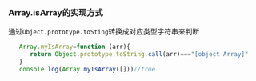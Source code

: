 <!--
 * @Author: wayne
 * @Date: 2020-10-26 13:48:55
 * @LastEditTime: 2020-10-26 14:19:57
 * @LastEditors: Please set LastEditors
 * @Description: In User Settings Edit
 * @FilePath: \source-code\Array.isArray.md
-->
### Array.isArray的实现方式
通过`Object.prototype.toSting`转换成对应类型字符串来判断

```javascript
   Array.myIsArray=function (arr){
      return Object.prototype.toString.call(arr)==="[object Array]"
   } 
   console.log(Array.myIsArray([]))//true
```